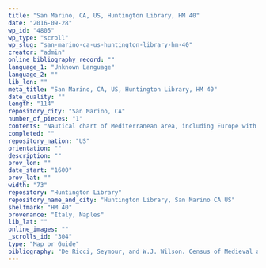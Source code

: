 ```yaml
---
title: "San Marino, CA, US, Huntington Library, HM 40"
date: "2016-09-28"
wp_id: "4805"
wp_type: "scroll"
wp_slug: "san-marino-ca-us-huntington-library-hm-40"
creator: "admin"
online_bibliography_record: ""
language_1: "Unknown Language"
language_2: ""
lib_lon: ""
meta_title: "San Marino, CA, US, Huntington Library, HM 40"
date_quality: ""
length: "114"
repository_city: "San Marino, CA"
number_of_pieces: "1"
contents: "Nautical chart of Mediterranean area, including Europe with British Isles and portion of Scandinavia."
completed: ""
repository_nation: "US"
orientation: ""
description: ""
prov_lon: ""
date_start: "1600"
prov_lat: ""
width: "73"
repository: "Huntington Library"
repository_name_and_city: "Huntington Library, San Marino CA US"
shelfmark: "HM 40"
provenance: "Italy, Naples"
lib_lat: ""
online_images: ""
_scrolls_id: "304"
type: "Map or Guide"
bibliography: "De Ricci, Seymour, and W.J. Wilson. Census of Medieval and Renaissance Manuscripts in the United States and Canada. Vol. II. New York: H. W. Wilson, 1937. p.43."
---
```



